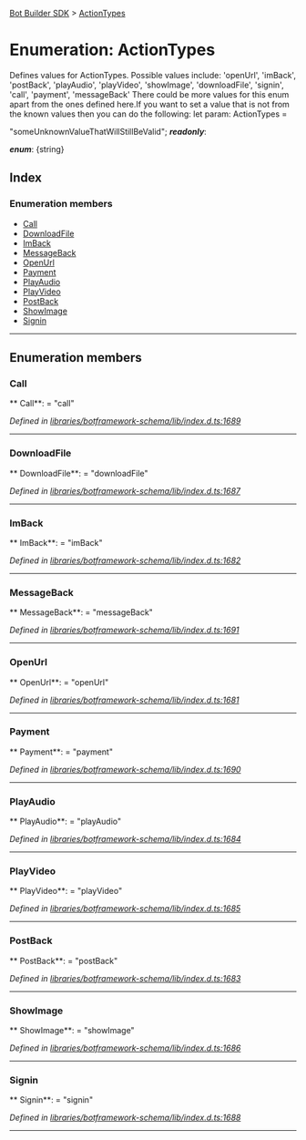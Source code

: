 [Bot Builder SDK](../README.md) > [ActionTypes](../enums/botbuilder.actiontypes.md)



# Enumeration: ActionTypes


Defines values for ActionTypes. Possible values include: 'openUrl', 'imBack', 'postBack', 'playAudio', 'playVideo', 'showImage', 'downloadFile', 'signin', 'call', 'payment', 'messageBack' There could be more values for this enum apart from the ones defined here.If you want to set a value that is not from the known values then you can do the following: let param: ActionTypes =

<actiontypes>"someUnknownValueThatWillStillBeValid";</actiontypes>
*__readonly__*: 

*__enum__*: {string}


## Index

### Enumeration members

* [Call](botbuilder.actiontypes.md#call)
* [DownloadFile](botbuilder.actiontypes.md#downloadfile)
* [ImBack](botbuilder.actiontypes.md#imback)
* [MessageBack](botbuilder.actiontypes.md#messageback)
* [OpenUrl](botbuilder.actiontypes.md#openurl)
* [Payment](botbuilder.actiontypes.md#payment)
* [PlayAudio](botbuilder.actiontypes.md#playaudio)
* [PlayVideo](botbuilder.actiontypes.md#playvideo)
* [PostBack](botbuilder.actiontypes.md#postback)
* [ShowImage](botbuilder.actiontypes.md#showimage)
* [Signin](botbuilder.actiontypes.md#signin)



---
## Enumeration members
<a id="call"></a>

###  Call

** Call**:    = "call"

*Defined in [libraries/botframework-schema/lib/index.d.ts:1689](https://github.com/Microsoft/botbuilder-js/blob/f596b7c/libraries/botframework-schema/lib/index.d.ts#L1689)*





___

<a id="downloadfile"></a>

###  DownloadFile

** DownloadFile**:    = "downloadFile"

*Defined in [libraries/botframework-schema/lib/index.d.ts:1687](https://github.com/Microsoft/botbuilder-js/blob/f596b7c/libraries/botframework-schema/lib/index.d.ts#L1687)*





___

<a id="imback"></a>

###  ImBack

** ImBack**:    = "imBack"

*Defined in [libraries/botframework-schema/lib/index.d.ts:1682](https://github.com/Microsoft/botbuilder-js/blob/f596b7c/libraries/botframework-schema/lib/index.d.ts#L1682)*





___

<a id="messageback"></a>

###  MessageBack

** MessageBack**:    = "messageBack"

*Defined in [libraries/botframework-schema/lib/index.d.ts:1691](https://github.com/Microsoft/botbuilder-js/blob/f596b7c/libraries/botframework-schema/lib/index.d.ts#L1691)*





___

<a id="openurl"></a>

###  OpenUrl

** OpenUrl**:    = "openUrl"

*Defined in [libraries/botframework-schema/lib/index.d.ts:1681](https://github.com/Microsoft/botbuilder-js/blob/f596b7c/libraries/botframework-schema/lib/index.d.ts#L1681)*





___

<a id="payment"></a>

###  Payment

** Payment**:    = "payment"

*Defined in [libraries/botframework-schema/lib/index.d.ts:1690](https://github.com/Microsoft/botbuilder-js/blob/f596b7c/libraries/botframework-schema/lib/index.d.ts#L1690)*





___

<a id="playaudio"></a>

###  PlayAudio

** PlayAudio**:    = "playAudio"

*Defined in [libraries/botframework-schema/lib/index.d.ts:1684](https://github.com/Microsoft/botbuilder-js/blob/f596b7c/libraries/botframework-schema/lib/index.d.ts#L1684)*





___

<a id="playvideo"></a>

###  PlayVideo

** PlayVideo**:    = "playVideo"

*Defined in [libraries/botframework-schema/lib/index.d.ts:1685](https://github.com/Microsoft/botbuilder-js/blob/f596b7c/libraries/botframework-schema/lib/index.d.ts#L1685)*





___

<a id="postback"></a>

###  PostBack

** PostBack**:    = "postBack"

*Defined in [libraries/botframework-schema/lib/index.d.ts:1683](https://github.com/Microsoft/botbuilder-js/blob/f596b7c/libraries/botframework-schema/lib/index.d.ts#L1683)*





___

<a id="showimage"></a>

###  ShowImage

** ShowImage**:    = "showImage"

*Defined in [libraries/botframework-schema/lib/index.d.ts:1686](https://github.com/Microsoft/botbuilder-js/blob/f596b7c/libraries/botframework-schema/lib/index.d.ts#L1686)*





___

<a id="signin"></a>

###  Signin

** Signin**:    = "signin"

*Defined in [libraries/botframework-schema/lib/index.d.ts:1688](https://github.com/Microsoft/botbuilder-js/blob/f596b7c/libraries/botframework-schema/lib/index.d.ts#L1688)*





___


